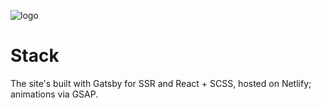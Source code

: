 ![logo](https://user-images.githubusercontent.com/8813763/59075984-73214200-8888-11e9-9f01-86100556ebbe.png)

# Stack
The site's built with Gatsby for SSR and React + SCSS, hosted on Netlify; animations via GSAP.
